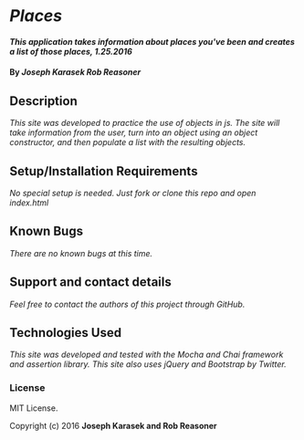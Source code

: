 # _Places_

#### _This application takes information about places you've been and creates a list of those places, 1.25.2016_

#### By _**Joseph Karasek Rob Reasoner**_

## Description

_This site was developed to practice the use of objects in js. The site will take information from the user, turn into an object using an object constructor, and then populate a list with the resulting objects._

## Setup/Installation Requirements

_No special setup is needed. Just fork or clone this repo and open index.html_

## Known Bugs

_There are no known bugs at this time._

## Support and contact details

_Feel free to contact the authors of this project through GitHub._

## Technologies Used

_This site was developed and tested with the Mocha and Chai framework and assertion library. This site also uses jQuery and Bootstrap by Twitter._

### License

MIT License.

Copyright (c) 2016 **Joseph Karasek and Rob Reasoner**
